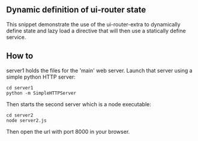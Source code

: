 ## Dynamic definition of ui-router state

This snippet demonstrate the use of the ui-router-extra to dynamically define
state and lazy load a directive that will then use a statically define service.

## How to

server1 holds the files for the 'main' web server. Launch that server using a
simple python HTTP server:

```
cd server1
python -m SimpleHTTPServer
```

Then starts the second server which is a node executable:

```
cd server2
node server2.js
```

Then open the url with port 8000 in your browser.
